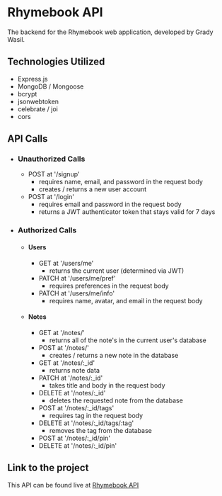 # Rhymebook API
The backend for the Rhymebook web application, developed by Grady Wasil.

## Technologies Utilized
* Express.js
* MongoDB / Mongoose
* bcrypt
* jsonwebtoken
* celebrate / joi
* cors

## API Calls
- ### Unauthorized Calls
    * POST at '/signup'
        - requires name, email, and password in the request body
        - creates / returns a new user account
    * POST at '/login'
        - requires email and password in the request body
        - returns a JWT authenticator token that stays valid for 7 days
- ### Authorized Calls
    * #### Users
        - GET at '/users/me'
            * returns the current user (determined via JWT)
        - PATCH at '/users/me/pref'
            * requires preferences in the request body
        - PATCH at '/users/me/info'
            * requires name, avatar, and email in the request body
    * #### Notes
        - GET at '/notes/'
          * returns all of the note's in the current user's database
        - POST at '/notes/'
          * creates / returns a new note in the database
        - GET at '/notes/:_id'
          * returns note data
        - PATCH at '/notes/:_id'
          * takes title and body in the request body
        - DELETE at '/notes/:_id'
          * deletes the requested note from the database
        - POST at '/notes/:_id/tags'
          * requires tag in the request body
        - DELETE at '/notes/:_id/tags/:tag'
          * removes the tag from the database
        - POST at '/notes/:_id/pin'
        - DELETE at '/notes/:_id/pin'

## Link to the project
This API can be found live at [Rhymebook API](api.rhymebook.graydonwasil.com)

